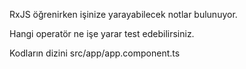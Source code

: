 RxJS öğrenirken işinize yarayabilecek notlar bulunuyor.

Hangi operatör ne işe yarar test edebilirsiniz.

Kodların dizini src/app/app.component.ts
